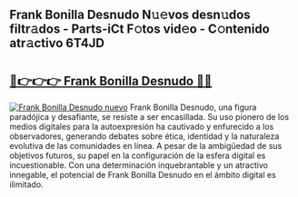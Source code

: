 ## Frank Bonilla Desnudo N𝚞𝚎vos desn𝚞dos filtr𝚊dos - Parts-iCt F𝚘tos vid𝚎o - C𝚘ntenido atr𝚊ctivo 6T4JD

# <h2><a href="http://mbbfm09.tromn.icu/?c=Frank+Bonilla+Desnudo">🔗👉👉👉 Frank Bonilla Desnudo 🔗🔗</a></h2>

[![Frank Bonilla Desnudo nuevo](https://i.imgur.com/pEAQMta.gif)](http://mbbfm09.tromn.icu/?c=Frank+Bonilla+Desnudo)
Frank Bonilla Desnudo, una figura paradójica y desafiante, se resiste a ser encasillada. Su uso pionero de los medios digitales para la autoexpresión ha cautivado y enfurecido a los observadores, generando debates sobre ética, identidad y la naturaleza evolutiva de las comunidades en línea. A pesar de la ambigüedad de sus objetivos futuros, su papel en la configuración de la esfera digital es incuestionable. Con una determinación inquebrantable y un atractivo innegable, el potencial de Frank Bonilla Desnudo en el ámbito digital es ilimitado.
